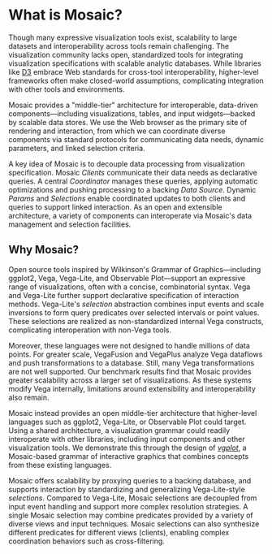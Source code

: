# What is Mosaic?

Though many expressive visualization tools exist, scalability to large datasets and interoperability across tools remain challenging.
The visualization community lacks open, standardized tools for integrating visualization specifications with scalable analytic databases.
While libraries like [D3](https://d3js.org) embrace Web standards for cross-tool interoperability, higher-level frameworks often make closed-world assumptions, complicating integration with other tools and environments.

Mosaic provides a "middle-tier" architecture for interoperable, data-driven components&mdash;including visualizations, tables, and input widgets&mdash;backed by scalable data stores.
We use the Web browser as the primary site of rendering and interaction, from which we can coordinate diverse components via standard protocols for communicating data needs, dynamic parameters, and linked selection criteria.

A key idea of Mosaic is to decouple data processing from visualization specification.
Mosaic _Clients_ communicate their data needs as declarative queries.
A central _Coordinator_ manages these queries, applying automatic optimizations and pushing processing to a backing _Data Source_.
Dynamic _Params_ and _Selections_ enable coordinated updates to both clients and queries to support linked interaction.
As an open and extensible architecture, a variety of components can interoperate via Mosaic's data management and selection facilities.

## Why Mosaic?

Open source tools inspired by Wilkinson's Grammar of Graphics&mdash;including ggplot2, Vega, Vega-Lite, and Observable Plot&mdash;support an expressive range of visualizations, often with a concise, combinatorial syntax.
Vega and Vega-Lite further support declarative specification of interaction methods.
Vega-Lite's _selection_ abstraction combines input events and scale inversions to form query predicates over selected intervals or point values.
These selections are realized as non-standardized internal Vega constructs, complicating interoperation with non-Vega tools.

Moreover, these languages were not designed to handle millions of data points. For greater scale, VegaFusion and VegaPlus analyze Vega dataflows and push transformations to a database.
Still, many Vega transformations are not well supported.
Our benchmark results find that Mosaic provides greater scalability across a larger set of visualizations.
As these systems modify Vega internally, limitations around extensibility and interoperability also remain.

Mosaic instead provides an open middle-tier architecture that higher-level languages such as ggplot2, Vega-Lite, or Observable Plot could target.
Using a shared architecture, a visualization grammar could readily interoperate with other libraries, including input components and other visualization tools.
We demonstrate this through the design of [_vgplot_](/vgplot/), a Mosaic-based grammar of interactive graphics that combines concepts from these existing languages.

Mosaic offers scalability by proxying queries to a backing database, and supports interaction by standardizing and generalizing Vega-Lite-style _selections_.
Compared to Vega-Lite, Mosaic selections are decoupled from input event handling and support more complex resolution strategies.
A single Mosaic selection may combine predicates provided by a variety of diverse views and input techniques.
Mosaic selections can also synthesize different predicates for different views (clients), enabling complex coordination behaviors such as cross-filtering.